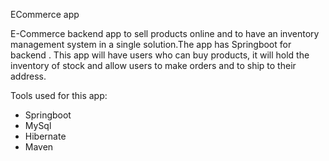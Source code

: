 ECommerce app

E-Commerce backend app to sell products online and to have an inventory management system in a single solution.The app has Springboot for backend . This app will have users who can buy products, it will hold the inventory of stock and allow users to make orders and to ship to their address.

Tools used for this app:

- Springboot
- MySql
- Hibernate
- Maven
